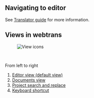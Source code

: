 ## Navigating to editor

See [Translator guide](user-guide/translator-guide) for more information.


## Views in webtrans

<figure>
<img alt="View icons" src="images/editor-views-icon.gif" />
</figure>
<br/>

From left to right

1. [Editor view (default view)](user-guide/editor/editor-view)
2. [Documents view](user-guide/editor/documents-view)
3. [Project search and replace](user-guide/editor/project-search-replace-view)
4. [Keyboard shortcut](user-guide/editor/keyboard-shortcut)

